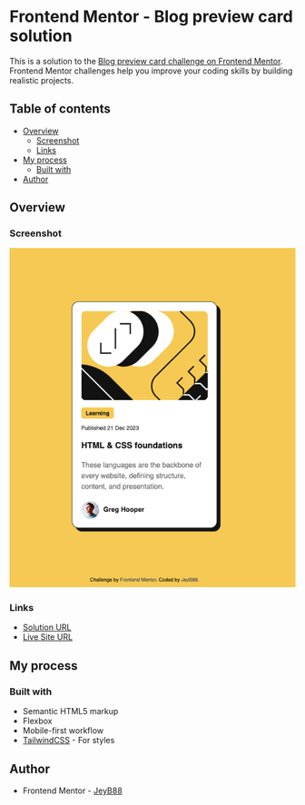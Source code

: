 # Frontend Mentor - Blog preview card solution

This is a solution to the [Blog preview card challenge on Frontend Mentor](https://www.frontendmentor.io/challenges/blog-preview-card-ckPaj01IcS). Frontend Mentor challenges help you improve your coding skills by building realistic projects. 

## Table of contents

- [Overview](#overview)
  - [Screenshot](#screenshot)
  - [Links](#links)
- [My process](#my-process)
  - [Built with](#built-with)
- [Author](#author)


## Overview

### Screenshot

![](./screenshot.png)


### Links

- [Solution URL](https://github.com/JeyB88/frontendmentor-challenges/tree/main/01-qr-code-component)
- [Live Site URL](https://fm-jeyb88-qr-code.netlify.app/)

## My process

### Built with

- Semantic HTML5 markup
- Flexbox
- Mobile-first workflow
- [TailwindCSS](https://tailwindcss.com/) - For styles

## Author

- Frontend Mentor - [JeyB88](https://www.frontendmentor.io/profile/JeyB88)



